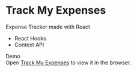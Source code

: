 # Track My Expenses
Expense Tracker made with React

- React Hooks
- Context API

Demo<br />
Open [Track My Expenses](https://track-my-expenses.netlify.com/) to view it in the browser.
